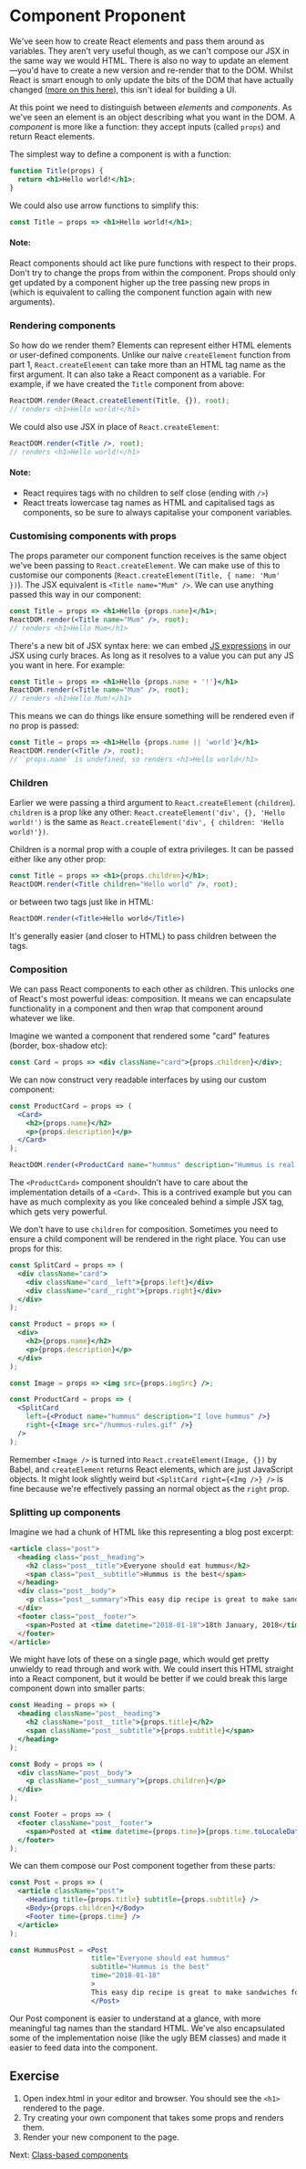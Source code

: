 # Component Proponent

We've seen how to create React elements and pass them around as variables. They aren't very useful though, as we can't compose our JSX in the same way we would HTML. There is also no way to update an element—you'd have to create a new version and re-render that to the DOM. Whilst React is smart enough to only update the bits of the DOM that have actually changed ([more on this here](https://reactjs.org/docs/rendering-elements.html)), this isn't ideal for building a UI.

At this point we need to distinguish between _elements_ and _components_. As we've seen an element is an object describing what you want in the DOM. A _component_ is more like a function: they accept inputs (called `props`) and return React elements.

The simplest way to define a component is with a function:

```jsx
function Title(props) {
  return <h1>Hello world!</h1>;
}
```

We could also use arrow functions to simplify this:

```jsx
const Title = props => <h1>Hello world!</h1>;
```

#### Note:

React components should act like pure functions with respect to their props. Don't try to change the props from within the component. Props should only get updated by a component higher up the tree passing new props in (which is equivalent to calling the component function again with new arguments).

### Rendering components

So how do we render them? Elements can represent either HTML elements or user-defined components. Unlike our naive `createElement` function from part 1, `React.createElement` can take more than an HTML tag name as the first argument. It can also take a React component as a variable. For example, if we have created the `Title` component from above:

```jsx
ReactDOM.render(React.createElement(Title, {}), root);
// renders <h1>Hello world!</h1>
```

We could also use JSX in place of `React.createElement`:

```jsx
ReactDOM.render(<Title />, root);
// renders <h1>Hello world!</h1>
```

#### Note:

- React requires tags with no children to self close (ending with `/>`)
- React treats lowercase tag names as HTML and capitalised tags as components, so be sure to always capitalise your component variables.

### Customising components with props

The props parameter our component function receives is the same object we've been passing to `React.createElement`. We can make use of this to customise our components (`React.createElement(Title, { name: 'Mum' })`). The JSX equivalent is `<Title name="Mum" />`. We can use anything passed this way in our component:

```jsx
const Title = props => <h1>Hello {props.name}</h1>;
ReactDOM.render(<Title name="Mum" />, root);
// renders <h1>Hello Mum</h1>
```

There's a new bit of JSX syntax here: we can embed [JS expressions](https://developer.mozilla.org/en-US/docs/Web/JavaScript/Guide/Expressions_and_Operators#Expressions) in our JSX using curly braces. As long as it resolves to a value you can put any JS you want in here. For example:

```jsx
const Title = props => <h1>Hello {props.name + '!'}</h1>
ReactDOM.render(<Title name="Mum" />, root);
// renders <h1>Hello Mum!</h1>
```

This means we can do things like ensure something will be rendered even if no prop is passed:

```jsx
const Title = props => <h1>Hello {props.name || 'world'}</h1>
ReactDOM.render(<Title />, root);
// `props.name` is undefined, so renders <h1>Hello world</h1>
```

### Children

Earlier we were passing a third argument to `React.createElement` (`children`). `children` is a prop like any other: `React.createElement('div', {}, 'Hello world!')` is the same as `React.createElement('div', { children: 'Hello world!'})`.

Children is a normal prop with a couple of extra privileges. It can be passed either like any other prop:

```jsx
const Title = props => <h1>{props.children}</h1>;
ReactDOM.render(<Title children="Hello world" />, root);
```

or between two tags just like in HTML:

```jsx
ReactDOM.render(<Title>Hello world</Title>)
```

It's generally easier (and closer to HTML) to pass children between the tags.

### Composition

We can pass React components to each other as children. This unlocks one of React's most powerful ideas: composition. It means we can encapsulate functionality in a component and then wrap that component around whatever we like.

Imagine we wanted a component that rendered some "card" features (border, box-shadow etc):

```jsx
const Card = props => <div className="card">{props.children}</div>;
```

We can now construct very readable interfaces by using our custom component:

```jsx
const ProductCard = props => (
  <Card>
    <h2>{props.name}</h2>
    <p>{props.description}</p>
  </Card>
);

ReactDOM.render(<ProductCard name="hummus" description="Hummus is real tasty", root);
```

The `<ProductCard>` component shouldn't have to care about the implementation details of a `<Card>`. This is a contrived example but you can have as much complexity as you like concealed behind a simple JSX tag, which gets very powerful.

We don't have to use `children` for composition. Sometimes you need to ensure a child component will be rendered in the right place. You can use props for this:

```jsx
const SplitCard = props => (
  <div className="card">
    <div className="card__left">{props.left}</div>
    <div className="card__right">{props.right}</div>
  </div>
);

const Product = props => (
  <div>
    <h2>{props.name}</h2>
    <p>{props.description}</p>
  </div>
);

const Image = props => <img src={props.imgSrc} />;

const ProductCard = props => (
  <SplitCard
    left={<Product name="hummus" description="I love hummus" />}
    right={<Image src="/hummus-rules.gif" />}
  />
);
```

Remember `<Image />` is turned into `React.createElement(Image, {})` by Babel, and `createElement` returns React elements, which are just JavaScript objects. It might look slightly weird but `<SplitCard right={<Img />} />` is fine because we're effectively passing an normal object as the `right` prop.

### Splitting up components

Imagine we had a chunk of HTML like this representing a blog post excerpt:

```html
<article class="post">
  <heading class="post__heading">
    <h2 class="post__title">Everyone should eat hummus</h2>
    <span class="post__subtitle">Hummus is the best</span>
  </heading>
  <div class="post__body">
    <p class="post__summary">This easy dip recipe is great to make sandwiches for your lunchbox, or simply to serve with breadsticks or pitta</p>
  </div>
  <footer class="post__footer">
    <span>Posted at <time datetime="2018-01-18">18th January, 2018</time></span>
  </footer>
</article>
```

We might have lots of these on a single page, which would get pretty unwieldy to read through and work with. We could insert this HTML straight into a React component, but it would be better if we could break this large component down into smaller parts:

```jsx
const Heading = props => (
  <heading className="post__heading">
    <h2 className="post__title">{props.title}</h2>
    <span className="post__subtitle">{props.subtitle}</span>
  </heading>
);

const Body = props => (
  <div className="post__body">
    <p className="post__summary">{props.children}</p>
  </div>
);

const Footer = props => (
  <footer className="post__footer">
    <span>Posted at <time datetime={props.time}>{props.time.toLocaleDateString()}</time></span>
  </footer>
);
```

We can them compose our Post component together from these parts:

```jsx
const Post = props => (
  <article className="post">
    <Heading title={props.title} subtitle={props.subtitle} />
    <Body>{props.children}</Body>
    <Footer time={props.time} />
  </article>
);

const HummusPost = <Post
                    title="Everyone should eat hummus"
                    subtitle="Hummus is the best"
                    time="2018-01-18"
                    >
                    This easy dip recipe is great to make sandwiches for your lunchbox, or simply to serve with breadsticks or pitta
                    </Post>
```

Our Post component is easier to understand at a glance, with more meaningful tag names than the standard HTML. We've also encapsulated some of the implementation noise (like the ugly BEM classes) and made it easier to feed data into the component.

## Exercise

1. Open index.html in your editor and browser. You should see the `<h1>` rendered to the page.
2. Try creating your own component that takes some props and renders them.
3. Render your new component to the page.

Next: [Class-based components](/03-surpass-with-class)
